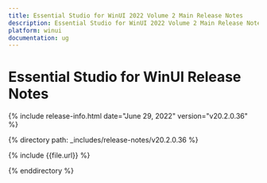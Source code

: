 ```yaml
---
title: Essential Studio for WinUI 2022 Volume 2 Main Release Notes  
description: Essential Studio for WinUI 2022 Volume 2 Main Release Notes  
platform: winui
documentation: ug
---
```


# Essential Studio for WinUI  Release Notes  

{% include release-info.html date="June 29, 2022"  version="v20.2.0.36" %} 

{% directory path: _includes/release-notes/v20.2.0.36 %}

{% include {{file.url}} %}

{% enddirectory %}